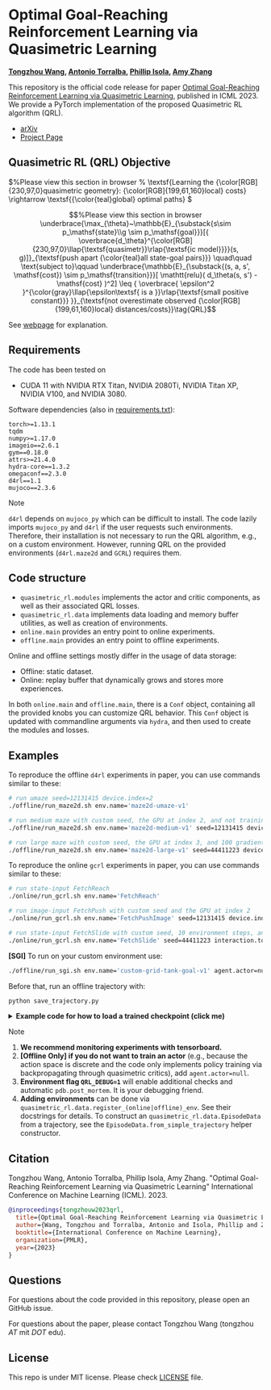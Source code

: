 # Optimal Goal-Reaching Reinforcement Learning via Quasimetric Learning

**[Tongzhou Wang](https://tongzhouwang.info/), [Antonio Torralba](https://web.mit.edu/torralba/www/), [Phillip Isola](https://web.mit.edu/phillipi/), [Amy Zhang](https://amyzhang.github.io/)**

This repository is the official code release for paper [Optimal Goal-Reaching Reinforcement Learning via Quasimetric Learning](https://www.tongzhouwang.info/quasimetric_rl/), published in ICML 2023. We provide a PyTorch implementation of the proposed Quasimetric RL algorithm (QRL).

+ [arXiv](https://arxiv.org/abs/2304.01203)
+ [Project Page](https://www.tongzhouwang.info/quasimetric_rl/)


## Quasimetric RL (QRL) Objective

$%Please view this section in browser
%
\textsf{Learning the {\color[RGB]{230,97,0}quasimetric geometry}: {\color[RGB]{199,61,160}local} costs} \rightarrow \textsf{{\color{teal}global} optimal paths}
$
```math
%Please view this section in browser

\underbrace{\max_{\theta}~\mathbb{E}_{\substack{s\sim p_\mathsf{state}\\g \sim p_\mathsf{goal}}}[{
\overbrace{d_\theta}^{\color[RGB]{230,97,0}\llap{\textsf{quasimetr}}\rlap{\textsf{ic model}}}}(s, g)]}_{\textsf{push apart {\color{teal}all state-goal pairs}}}
\quad\quad \text{subject to}\qquad
\underbrace{\mathbb{E}_{\substack{(s, a, s', \mathsf{cost}) \sim p_\mathsf{transition}}}[ \mathtt{relu}(
d_\theta(s, s') - \mathsf{cost}
)^2] \leq
{
\overbrace{
\epsilon^2
}^{\color{gray}\llap{\epsilon\textsf{ is a }}\rlap{\textsf{small positive constant}}}
}}_{\textsf{not overestimate observed {\color[RGB]{199,61,160}local} distances/costs}}\tag{QRL}
```

See [webpage](https://www.tongzhouwang.info/quasimetric_rl/) for explanation.



## Requirements
The code has been tested on

+ CUDA 11 with NVIDIA RTX Titan, NVIDIA 2080Ti, NVIDIA Titan XP, NVIDIA V100, and NVIDIA 3080.

Software dependencies (also in [requirements.txt](./requirements.txt)):

```
torch>=1.13.1
tqdm
numpy>=1.17.0
imageio==2.6.1
gym==0.18.0
attrs>=21.4.0
hydra-core==1.3.2
omegaconf==2.3.0
d4rl==1.1
mujoco==2.3.6
```

> [!NOTE]
>
> `d4rl` depends on `mujoco_py` which can be difficult to install. The code lazily imports `mujoco_py` and  `d4rl` if the user requests such environments. Therefore, their installation is not necessary to run the QRL algorithm, e.g., on a custom environment. However, running QRL on the provided environments (`d4rl.maze2d` and `GCRL`) requires them.

## Code structure

+ `quasimetric_rl.modules` implements the actor and critic components, as well as their associated QRL losses.
+ `quasimetric_rl.data` implements data loading and memory buffer utilities, as well as creation of environments.
+ `online.main` provides an entry point to online experiments.
+ `offline.main` provides an entry point to offline experiments.

Online and offline settings mostly differ in the usage of data storage:
+ Offline: static dataset.
+ Online: replay buffer that dynamically grows and stores more experiences.

In both `online.main` and `offline.main`, there is a `Conf` object, containing all the provided knobs you can customize QRL behavior. This `Conf` object is updated with commandline arguments via `hydra`, and then used to create the modules and losses.

## Examples

To reproduce the offline `d4rl`  experiments in paper, you can use commands similar to these:

```sh
# run umaze seed=12131415 device.index=2
./offline/run_maze2d.sh env.name='maze2d-umaze-v1'

# run medium maze with custom seed, the GPU at index 2, and not training an actor
./offline/run_maze2d.sh env.name='maze2d-medium-v1' seed=12131415 device.index=2 agent.actor=null

# run large maze with custom seed, the GPU at index 3, and 100 gradient steps
./offline/run_maze2d.sh env.name='maze2d-large-v1' seed=44411223 device.index=3 total_optim_steps=100
```

To reproduce the online `gcrl`  experiments in paper, you can use commands similar to these:

```sh
# run state-input FetchReach
./online/run_gcrl.sh env.name='FetchReach'

# run image-input FetchPush with custom seed and the GPU at index 2
./online/run_gcrl.sh env.name='FetchPushImage' seed=12131415 device.index=2

# run state-input FetchSlide with custom seed, 10 environment steps, and 3 critics
./online/run_gcrl.sh env.name='FetchSlide' seed=44411223 interaction.total_env_steps=10 agent.num_critics=3
```


**[SGI]**  To run on your custom environment use:
```sh
./offline/run_sgi.sh env.name='custom-grid-tank-goal-v1' agent.actor=null total_optim_steps=10000 agent.num_critics=1
```

Before that, run an offline trajectory with:
```sh
python save_trajectory.py
```

<details>
<summary><strong>
Example code for how to load a trained checkpoint (click me)
</strong></summary>

```py
import os
import torch
from omegaconf import OmegaConf, SCMode
import yaml

from quasimetric_rl.data import Dataset
from quasimetric_rl.modules import QRLAgent, QRLConf


expr_checkpoint = '/xxx/xx/xx/xxxx.pth'  # FIXME


expr_dir = os.path.dirname(expr_checkpoint)
with open(expr_dir + '/config.yaml', 'r') as f:
    # load saved conf
    conf = OmegaConf.create(yaml.safe_load(f))


# 1. How to create env
dataset: Dataset = Dataset.Conf(kind=conf.env.kind, name=conf.env.name).make(dummy=True)  # dummy: don't load data
env = dataset.create_env()  # <-- you can use this now!
# episodes = list(dataset.load_episodes())  # if you want to load episodes for offline data


# 2. How to re-create QRL agent
agent_conf: QRLConf = OmegaConf.to_container(
  OmegaConf.merge(OmegaConf.structured(QRLConf()), conf.agent),  # overwrite with loaded conf
  structured_config_mode=SCMode.INSTANTIATE,  # create the object
)
agent: QRLAgent = agent_conf.make(env_spec=dataset.env_spec, total_optim_steps=1)[0]  # you can move to your fav device


# 3. Load checkpoint
agent.load_state_dict(torch.load(expr_checkpoint, map_location='cpu')['agent'])
```
</details>

> [!NOTE]
> 1. **We recommend monitoring experiments with tensorboard.**
> 2. **[Offline Only] if you do not want to train an actor** (e.g., because the action space is discrete and the code only implements policy training via backpropagating through quasimetric critics), add `agent.actor=null`.
> 3. **Environment flag `QRL_DEBUG=1`** will enable additional checks and automatic `pdb.post_mortem`. It is your debugging friend.
> 4. **Adding environments** can be done via `quasimetric_rl.data.register_(online|offline)_env`. See their docstrings for details. To construct an `quasimetric_rl.data.EpisodeData` from a  trajectory, see the `EpisodeData.from_simple_trajectory` helper constructor.

## Citation
Tongzhou Wang, Antonio Torralba, Phillip Isola, Amy Zhang. "Optimal Goal-Reaching Reinforcement Learning via Quasimetric Learning" International Conference on Machine Learning (ICML). 2023.

```bib
@inproceedings{tongzhouw2023qrl,
  title={Optimal Goal-Reaching Reinforcement Learning via Quasimetric Learning},
  author={Wang, Tongzhou and Torralba, Antonio and Isola, Phillip and Zhang, Amy},
  booktitle={International Conference on Machine Learning},
  organization={PMLR},
  year={2023}
}
```

## Questions

For questions about the code provided in this repository, please open an GitHub issue.

For questions about the paper, please contact Tongzhou Wang (tongzhou _AT_ mit _DOT_ edu).

## License
This repo is under MIT license. Please check [LICENSE](./LICENSE) file.
